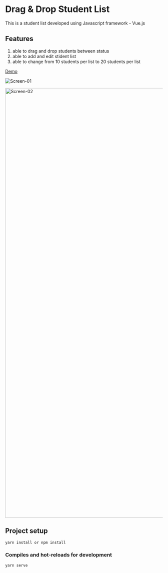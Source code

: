 # Drag & Drop Student List

This is a student list developed using Javascript framework - Vue.js

## Features
1. able to drag and drop students between status 
2. able to add and edit stident list
3. able to change from 10 students per list to 20 students per list

<a href="https://annapolar.github.io/vue-student-list/" target="_blank">Demo</a>

![Screen-01](https://user-images.githubusercontent.com/20388192/63662322-5277d280-c77b-11e9-920f-f407a2b1588e.jpg)

<img width="1373" alt="Screen-02" src="https://user-images.githubusercontent.com/20388192/63662380-7804dc00-c77b-11e9-808f-e4de81641208.png">


## Project setup
```
yarn install or npm install
```

### Compiles and hot-reloads for development
```
yarn serve
```
